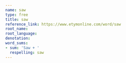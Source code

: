 ```yaml
---
name: saw
type: free
title: saw
reference_link: https://www.etymonline.com/word/saw
root_name: 
root_language: 
denotation: 
word_sums:
- sum: 'Saw + '
  respelling: saw
---
```

